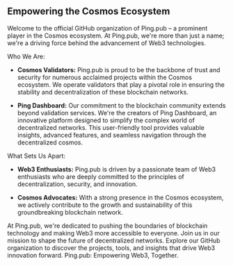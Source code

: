 ## Empowering the Cosmos Ecosystem

Welcome to the official GitHub organization of Ping.pub – a prominent player in the Cosmos ecosystem. At Ping.pub, we're more than just a name; we're a driving force behind the advancement of Web3 technologies.

Who We Are:
- **Cosmos Validators:** Ping.pub is proud to be the backbone of trust and security for numerous acclaimed projects within the Cosmos ecosystem. We operate validators that play a pivotal role in ensuring the stability and decentralization of these blockchain networks.

- **Ping Dashboard:** Our commitment to the blockchain community extends beyond validation services. We're the creators of Ping Dashboard, an innovative platform designed to simplify the complex world of decentralized networks. This user-friendly tool provides valuable insights, advanced features, and seamless navigation through the decentralized cosmos.

What Sets Us Apart:
- **Web3 Enthusiasts:** Ping.pub is driven by a passionate team of Web3 enthusiasts who are deeply committed to the principles of decentralization, security, and innovation.

- **Cosmos Advocates:** With a strong presence in the Cosmos ecosystem, we actively contribute to the growth and sustainability of this groundbreaking blockchain network.

At Ping.pub, we're dedicated to pushing the boundaries of blockchain technology and making Web3 more accessible to everyone. Join us in our mission to shape the future of decentralized networks. Explore our GitHub organization to discover the projects, tools, and insights that drive Web3 innovation forward. Ping.pub: Empowering Web3, Together.
